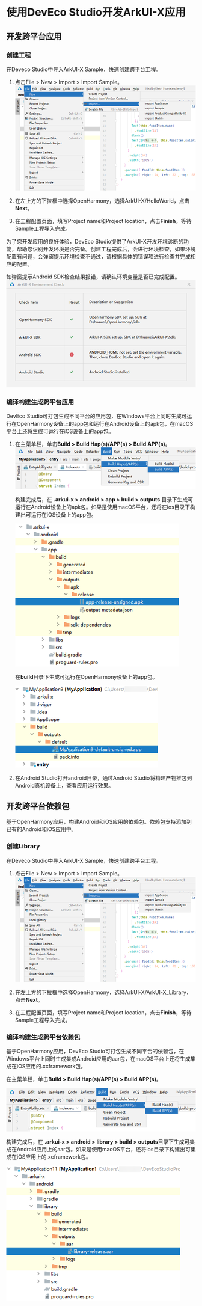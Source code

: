 # 使用DevEco Studio开发ArkUI-X应用

## 开发跨平台应用


### 创建工程

在Deveco Studio中导入ArkUI-X Sample，快速创建跨平台工程。

1. 点击File > New > Import > Import Sample。
   ![import_sample](figures/import_sample.png)

2. 在左上方的下拉框中选择OpenHarmony，选择ArkUI-X/HelloWorld，点击**Next**。

3. 在工程配置页面，填写Project name和Project location，点击**Finish**，等待Sample工程导入完成。

为了您开发应用的良好体验，DevEco Studio提供了ArkUI-X开发环境诊断的功能，帮助您识别开发环境是否完备。创建工程完成后，会进行环境检查，如果环境配置有问题，会弹窗提示环境检查不通过，请根据具体的错误项进行检查并完成相应的配置。

如弹窗提示Android SDK检查结果报错，请确认环境变量是否已完成配置。![zh-cn_image_0000001642806197](figures/zh-cn_image_0000001642806197.png)


### 编译构建生成跨平台应用

DevEco Studio可打包生成不同平台的应用包，在Windows平台上同时生成可运行在OpenHarmony设备上的app包和运行在Android设备上的apk包，在macOS平台上还将生成可运行在iOS设备上的app包。

1. 在主菜单栏，单击**Build &gt; Build Hap(s)/APP(s) &gt; Build APP(s)**。
   ![zh-cn_image_0000001580152768](figures/zh-cn_image_0000001580313452.png)

   构建完成后，在 **.arkui-x &gt; android &gt; app &gt; build &gt; outputs** 目录下生成可运行在Android设备上的apk包。如果是使用macOS平台，还将在ios目录下构建出可运行在iOS设备上的app包。

   ![zh-cn_image_0000001580312688](figures/zh-cn_image_0000001580312688.png)

   在**build**目录下生成可运行在OpenHarmony设备上的app包。

   ![zh-cn_image_0000001630032705](figures/zh-cn_image_0000001630032705.png)

2. 在Android Studio打开android目录，通过Android Studio将构建产物推包到Android真机设备上，查看应用运行效果。
## 开发跨平台依赖包


基于OpenHarmony应用，构建Android和iOS应用的依赖包。依赖包支持添加到已有的Android和iOS应用中。


### 创建Library

在Deveco Studio中导入ArkUI-X Sample，快速创建跨平台工程。

1. 点击File > New > Import > Import Sample。
   ![import_sample](figures/import_sample.png)

2. 在左上方的下拉框中选择OpenHarmony，选择ArkUI-X/ArkUI-X_Library，点击**Next**。

3. 在工程配置页面，填写Project name和Project location，点击**Finish**，等待Sample工程导入完成。

### 编译构建生成跨平台依赖包

基于OpenHarmony应用，DevEco Studio可打包生成不同平台的依赖包，在Windows平台上同时生成集成Android应用的aar包，在macOS平台上还将生成集成在iOS应用的.xcframework包。

在主菜单栏，单击**Build &gt; Build Hap(s)/APP(s) &gt; Build APP(s)**。

![zh-cn_image_0000001580313452](figures/zh-cn_image_0000001580313452.png)

构建完成后，在 **.arkui-x &gt; android &gt; library &gt; build &gt; outputs**目录下生成可集成在Android应用上的aar包。如果是使用macOS平台，还将ios目录下构建出可集成在iOS应用上的.xcframework包。

![zh-cn_image_0000001579994524](figures/zh-cn_image_0000001579994524.png)
